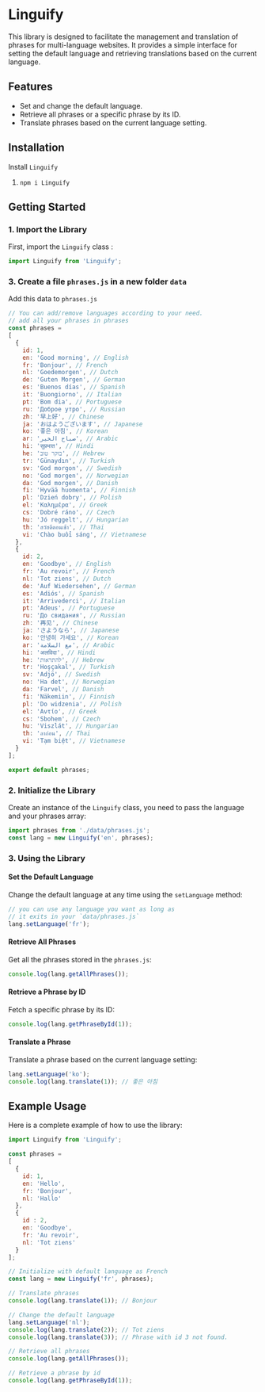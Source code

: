# Linguify

This library is designed to facilitate the management and translation of phrases for multi-language websites.
It provides a simple interface for setting the default language and retrieving translations based on the current language.

## Features

- Set and change the default language.
- Retrieve all phrases or a specific phrase by its ID.
- Translate phrases based on the current language setting.

## Installation

Install `Linguify`

1. `npm i Linguify`

## Getting Started

### 1. Import the Library

First, import the `Linguify` class :

```javascript
import Linguify from 'Linguify';
```

### 3. Create a file `phrases.js` in a new folder `data`

Add this data to `phrases.js`

```javascript
// You can add/remove languages according to your need.
// add all your phrases in phrases
const phrases = 
[
  {
    id: 1,
    en: 'Good morning', // English
    fr: 'Bonjour', // French
    nl: 'Goedemorgen', // Dutch
    de: 'Guten Morgen', // German
    es: 'Buenos días', // Spanish
    it: 'Buongiorno', // Italian
    pt: 'Bom dia', // Portuguese
    ru: 'Доброе утро', // Russian
    zh: '早上好', // Chinese
    ja: 'おはようございます', // Japanese
    ko: '좋은 아침', // Korean
    ar: 'صباح الخير', // Arabic
    hi: 'सुप्रभात', // Hindi
    he: 'בוקר טוב', // Hebrew
    tr: 'Günaydın', // Turkish
    sv: 'God morgon', // Swedish
    no: 'God morgen', // Norwegian
    da: 'God morgen', // Danish
    fi: 'Hyvää huomenta', // Finnish
    pl: 'Dzień dobry', // Polish
    el: 'Καλημέρα', // Greek
    cs: 'Dobré ráno', // Czech
    hu: 'Jó reggelt', // Hungarian
    th: 'สวัสดีตอนเช้า', // Thai
    vi: 'Chào buổi sáng', // Vietnamese
  },
  {
    id: 2,
    en: 'Goodbye', // English
    fr: 'Au revoir', // French
    nl: 'Tot ziens', // Dutch
    de: 'Auf Wiedersehen', // German
    es: 'Adiós', // Spanish
    it: 'Arrivederci', // Italian
    pt: 'Adeus', // Portuguese
    ru: 'До свидания', // Russian
    zh: '再见', // Chinese
    ja: 'さようなら', // Japanese
    ko: '안녕히 가세요', // Korean
    ar: 'مع السلامة', // Arabic
    hi: 'अलविदा', // Hindi
    he: 'להתראות', // Hebrew
    tr: 'Hoşçakal', // Turkish
    sv: 'Adjö', // Swedish
    no: 'Ha det', // Norwegian
    da: 'Farvel', // Danish
    fi: 'Näkemiin', // Finnish
    pl: 'Do widzenia', // Polish
    el: 'Αντίο', // Greek
    cs: 'Sbohem', // Czech
    hu: 'Viszlát', // Hungarian
    th: 'ลาก่อน', // Thai
    vi: 'Tạm biệt', // Vietnamese
  }
];

export default phrases;
```

### 2. Initialize the Library

Create an instance of the `Linguify` class, you need to pass the language and your phrases array:

```javascript
import phrases from './data/phrases.js';
const lang = new Linguify('en', phrases);
```

### 3. Using the Library

#### Set the Default Language

Change the default language at any time using the `setLanguage` method:

```javascript
// you can use any language you want as long as
// it exits in your `data/phrases.js`
lang.setLanguage('fr');
```

#### Retrieve All Phrases

Get all the phrases stored in the `phrases.js`:

```javascript
console.log(lang.getAllPhrases());
```

#### Retrieve a Phrase by ID

Fetch a specific phrase by its ID:

```javascript
console.log(lang.getPhraseById(1));
```

#### Translate a Phrase

Translate a phrase based on the current language setting:

```javascript
lang.setLanguage('ko');
console.log(lang.translate(1)); // 좋은 아침
```

## Example Usage

Here is a complete example of how to use the library:

```javascript
import Linguify from 'Linguify';

const phrases = 
[
  {
    id: 1,
    en: 'Hello',
    fr: 'Bonjour',
    nl: 'Hallo'
  },
  {
    id : 2,
    en: 'Goodbye', 
    fr: 'Au revoir', 
    nl: 'Tot ziens'
  }
];

// Initialize with default language as French
const lang = new Linguify('fr', phrases);

// Translate phrases
console.log(lang.translate(1)); // Bonjour

// Change the default language
lang.setLanguage('nl');
console.log(lang.translate(2)); // Tot ziens
console.log(lang.translate(3)); // Phrase with id 3 not found.

// Retrieve all phrases
console.log(lang.getAllPhrases());

// Retrieve a phrase by id
console.log(lang.getPhraseById(1));
```

